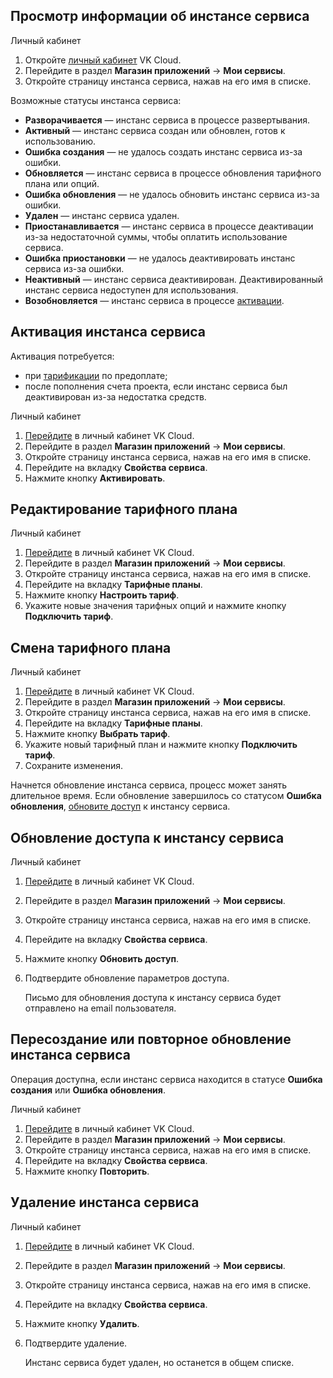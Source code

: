 ## Просмотр информации об инстансе сервиса

<tabs>
<tablist>
<tab>Личный кабинет</tab>
</tablist>
<tabpanel>

1. Откройте [личный кабинет](https://msk.cloud.vk.com/app/) VK Cloud.
1. Перейдите в раздел **Магазин приложений** → **Мои сервисы**.
1. Откройте страницу инстанса сервиса, нажав на его имя в списке.

</tabpanel>
</tabs>

Возможные статусы инстанса сервиса:

- **Разворачивается** — инстанс сервиса в процессе развертывания.
- **Активный** — инстанс сервиса создан или обновлен, готов к использованию.
- **Ошибка создания** — не удалось создать инстанс сервиса из-за ошибки.
- **Обновляется** — инстанс сервиса в процессе обновления тарифного плана или опций.
- **Ошибка обновления** — не удалось обновить инстанс сервиса из-за ошибки.
- **Удален** — инстанс сервиса удален.
- **Приостанавливается** — инстанс сервиса в процессе деактивации из-за недостаточной суммы, чтобы оплатить использование сервиса.
- **Ошибка приостановки** — не удалось деактивировать инстанс сервиса из-за ошибки.
- **Неактивный** — инстанс сервиса деактивирован. Деактивированный инстанс сервиса недоступен для использования.
- **Возобновляется** — инстанс сервиса в процессе [активации](#aktivaciya_instansa_servisa).

## Активация инстанса сервиса

Активация потребуется:

- при [тарификации](../../tariffication/) по предоплате;
- после пополнения счета проекта, если инстанс сервиса был деактивирован из-за недостатка средств.

<tabs>
<tablist>
<tab>Личный кабинет</tab>
</tablist>
<tabpanel>

1. [Перейдите](https://msk.cloud.vk.com/app/) в личный кабинет VK Cloud.
1. Перейдите в раздел **Магазин приложений** → **Мои сервисы**.
1. Откройте страницу инстанса сервиса, нажав на его имя в списке.
1. Перейдите на вкладку **Свойства сервиса**.
1. Нажмите кнопку **Активировать**.

</tabpanel>
</tabs>

## Редактирование тарифного плана

<tabs>
<tablist>
<tab>Личный кабинет</tab>
</tablist>
<tabpanel>

1. [Перейдите](https://msk.cloud.vk.com/app/) в личный кабинет VK Cloud.
1. Перейдите в раздел **Магазин приложений** → **Мои сервисы**.
1. Откройте страницу инстанса сервиса, нажав на его имя в списке.
1. Перейдите на вкладку **Тарифные планы**.
1. Нажмите кнопку **Настроить тариф**.
1. Укажите новые значения тарифных опций и нажмите кнопку **Подключить тариф**.

</tabpanel>
</tabs>

## Смена тарифного плана

<tabs>
<tablist>
<tab>Личный кабинет</tab>
</tablist>
<tabpanel>

1. [Перейдите](https://msk.cloud.vk.com/app/) в личный кабинет VK Cloud.
1. Перейдите в раздел **Магазин приложений** → **Мои сервисы**.
1. Откройте страницу инстанса сервиса, нажав на его имя в списке.
1. Перейдите на вкладку **Тарифные планы**.
1. Нажмите кнопку **Выбрать тариф**.
1. Укажите новый тарифный план и нажмите кнопку **Подключить тариф**.
1. Сохраните изменения.

</tabpanel>
</tabs>

Начнется обновление инстанса сервиса, процесс может занять длительное время. Если обновление завершилось со статусом **Ошибка обновления**, [обновите доступ](#obnovlenie_dostupa_k_instansu_servisa) к инстансу сервиса.

## Обновление доступа к инстансу сервиса

<tabs>
<tablist>
<tab>Личный кабинет</tab>
</tablist>
<tabpanel>

1. [Перейдите](https://msk.cloud.vk.com/app/) в личный кабинет VK Cloud.
1. Перейдите в раздел **Магазин приложений** → **Мои сервисы**.
1. Откройте страницу инстанса сервиса, нажав на его имя в списке.
1. Перейдите на вкладку **Свойства сервиса**.
1. Нажмите кнопку **Обновить доступ**.
1. Подтвердите обновление параметров доступа.

   Письмо для обновления доступа к инстансу сервиса будет отправлено на email пользователя.

</tabpanel>
</tabs>

## Пересоздание или повторное обновление инстанса сервиса

Операция доступна, если инстанс сервиса находится в статусе **Ошибка создания** или **Ошибка обновления**.

<tabs>
<tablist>
<tab>Личный кабинет</tab>
</tablist>
<tabpanel>

1. [Перейдите](https://msk.cloud.vk.com/app/) в личный кабинет VK Cloud.
1. Перейдите в раздел **Магазин приложений** → **Мои сервисы**.
1. Откройте страницу инстанса сервиса, нажав на его имя в списке.
1. Перейдите на вкладку **Свойства сервиса**.
1. Нажмите кнопку **Повторить**.

</tabpanel>
</tabs>

## Удаление инстанса сервиса

<tabs>
<tablist>
<tab>Личный кабинет</tab>
</tablist>
<tabpanel>

1. [Перейдите](https://msk.cloud.vk.com/app/) в личный кабинет VK Cloud.
1. Перейдите в раздел **Магазин приложений** → **Мои сервисы**.
1. Откройте страницу инстанса сервиса, нажав на его имя в списке.
1. Перейдите на вкладку **Свойства сервиса**.
1. Нажмите кнопку **Удалить**.
1. Подтвердите удаление.

   Инстанс сервиса будет удален, но останется в общем списке.

</tabpanel>
</tabs>
